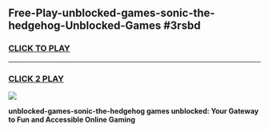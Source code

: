 
## Free-Play-unblocked-games-sonic-the-hedgehog-Unblocked-Games #3rsbd
<h3>
<a href="https://news.freeplayer.one?title=unblocked-games-sonic-the-hedgehog&ref=8M">CLICK TO PLAY</a></h3>
<hr>

<h3>
<a href="https://news.freeplayer.one?title=unblocked-games-sonic-the-hedgehog&ref=8M">CLICK 2 PLAY</a>
  
</h3>

<a href="https://news.freeplayer.one?title=unblocked-games-sonic-the-hedgehog&ref=8M"><img src="https://clearcache.store/games.png"></a>


**unblocked-games-sonic-the-hedgehog games unblocked: Your Gateway to Fun and Accessible Online Gaming**
